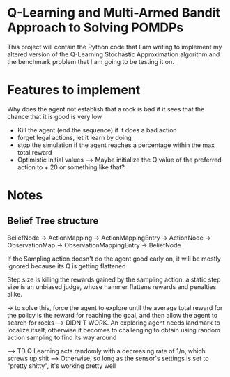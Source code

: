 Q-Learning and Multi-Armed Bandit Approach to Solving POMDPs
=======================================================

This project will contain the Python code that I am writing to implement my altered version of the Q-Learning 
Stochastic Approximation algorithm and the benchmark problem that I am going to be testing it on. 

Features to implement
=====================


Why does the agent not establish that a rock is bad if it sees that the chance that it is good is very low
- Kill the agent (end the sequence) if it does a bad action
- forget legal actions, let it learn by doing
- stop the simulation if the agent reaches a percentage within the max total reward
- Optimistic initial values --> Maybe initialize the Q value of the preferred action to + 20 or something like that?



Notes
=====

Belief Tree structure
---------------------
BeliefNode -> ActionMapping -> ActionMappingEntry -> ActionNode -> ObservationMap -> ObservationMappingEntry -> BeliefNode

If the Sampling action doesn't do the agent good early on, it will be mostly ignored because its Q is getting flattened

Step size is killing the rewards gained by the sampling action. a static step size is an unbiased judge,
whose hammer flattens rewards and penalties alike. 

-> to solve this, force the agent to explore until the average total reward for the policy is the reward for reaching
the goal, and then allow the agent to search for rocks --> DIDN'T WORK. An exploring agent needs landmark to localize 
itself, otherwise it becomes to challenging to obtain using random action sampling to find its way around

--> TD Q Learning acts randomly with a decreasing rate of 1/n, which screws up shit
--> Otherwise, so long as the sensor's settings is set to "pretty shitty", it's working pretty well

